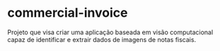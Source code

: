 # commercial-invoice
Projeto que visa criar uma aplicação baseada em visão computacional capaz de identificar e extrair dados de imagens de notas fiscais.

